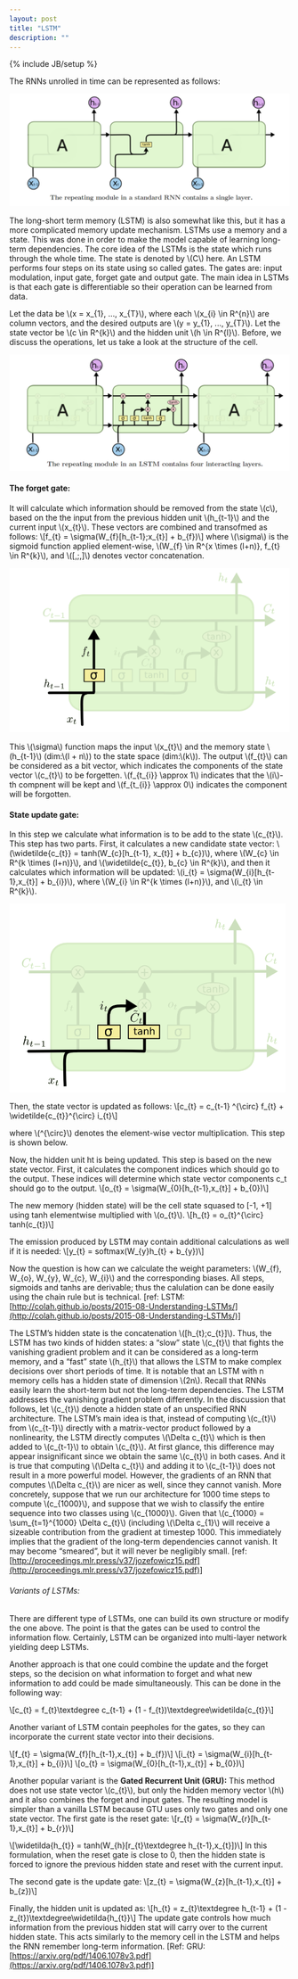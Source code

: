 ```yaml
---
layout: post
title: "LSTM"
description: ""
---
```

{% include JB/setup %}

The RNNs unrolled in time can be represented as follows:

![LSTM1.png](./images/LSTM1.png)

The long-short term memory (LSTM) is also somewhat like this, but it has a more complicated  memory update mechanism. LSTMs use a memory and a state. This was done in order to make the model capable of learning long-term dependencies. The core idea of the LSTMs is the state which runs through the whole time. The state is denoted by \\(C\\) here. An LSTM performs four steps on its state using so called gates. The gates are: input modulation, input gate, forget gate and output gate. The main idea in LSTMs is that each gate is differentiable so their operation can be learned from data.

Let the data be \\(x = x_{1}, ..., x_{T}\\), where each \\(x_{i} \in R^{n}\\) are column vectors, and the desired outputs are \\(y = y_{1}, ..., y_{T}\\).
Let the state vector be \\(c \in R^{k}\\) and the hidden unit \\(h \in R^{l}\\). Before, we discuss the operations, let us take a look at the structure of the cell.

![LSTM2.png](./images/LSTM2.png)

#### The forget gate:

It will calculate which information should be removed from the state \\(c\\), based on the the input from the previous hidden unit \\(h_{t-1}\\) and the current input \\(x_{t}\\). These vectors are combined and transofmed as follows:
\\[f_{t} = \sigma(W_{f}[h_{t-1};x_{t}] + b_{f})\\]
where \\(\sigma\\) is the sigmoid function applied element-wise, \\(W_{f} \in R^{x \times (l+n)}, f_{t} \in R^{k}\\), and \\([,;,]\\) denotes vector concatenation.

![LSTM3.png](./images/LSTM3.png)

This \\(\sigma\\) function maps the input \\(x_{t}\\) and the memory state \\(h_{t-1}\\) (dim:\\(l + n\\)) to the state space (dim:\\(k\\)). The output \\(f_{t}\\) can be considered as a bit vector, which indicates the components of the state vector \\(c_{t}\\) to be forgetten. \\(f_{t_{i}} \approx 1\\) indicates that the \\(i\\)-th compnent will be kept and  \\(f_{t_{i}} \approx 0\\) indicates the component will be forgotten. 

#### State update gate:

In this step we calculate what information is to be add to the state \\(c_{t}\\). This step has two parts. First, it calculates a new candidate state vector: \\(\widetilde{c_{t}} = tanh(W_{c}[h_{t-1}, x_{t}] + b_{c})\\), where \\(W_{c} \in R^{k \times (l+n)}\\), and \\(\widetilde{c_{t}}, b_{c} \in R^{k}\\), and then it calculates which information will be updated: \\(i_{t} = \sigma(W_{i}[h_{t-1},x_{t}] + b_{i})\\), where \\(W_{i} \in R^{k \times (l+n)}\\), and \\(i_{t} \in R^{k}\\).

![LSTM4.png](./images/LSTM4.png)

Then, the state vector is updated as follows:
\\[c_{t} = c_{t-1}  ^{\circ} f_{t} + \widetilde{c_{t}}^{\circ} i_{t}\\]

where \\(^{\circ}\\) denotes the element-wise vector multiplication. This step is shown below.


Now, the hidden unit ht  is being updated. This step is based on the new state vector. First, it calculates the component indices which should go to the output. These indices will determine which state vector components c_t  should go to the output.
\\[o_{t} = \sigma(W_{0}[h_{t-1},x_{t}] + b_{0})\\]

The new memory (hidden state) will be the cell state squased to [-1, +1] using tanh elementwise multiplied with \\(o_{t}\\).
\\[h_{t} = o_{t}^{\circ} tanh(c_{t})\\]

The emission produced by LSTM may contain additional calculations as well if it is needed:
\\[y_{t} = softmax(W_{y}h_{t} + b_{y})\\]

Now the question is how can we calculate the weight parameters:
\\(W_{f}, W_{o}, W_{y}, W_{c}, W_{i}\\) and the corresponding biases. All steps, sigmoids and tanhs are derivable; thus the calulation can be done easily using the chain rule but is technical.
[ref: LSTM: [http://colah.github.io/posts/2015-08-Understanding-LSTMs/](http://colah.github.io/posts/2015-08-Understanding-LSTMs/)]

The LSTM’s hidden state is the concatenation \\([h_{t};c_{t}]\\). Thus, the LSTM has two kinds of hidden states: a “slow” state \\(c_{t}\\) that fights the vanishing gradient problem and it can be considered as a long-term memory, and a “fast” state \\(h_{t}\\) that allows the LSTM to make complex decisions over short periods of time. It is notable that an LSTM with n memory cells has a hidden state of dimension \\(2n\\).
Recall that RNNs easily learn the short-term but not the long-term dependencies. The LSTM addresses the vanishing gradient problem differently.
In the discussion that follows, let \\(c_{t}\\) denote a hidden state of an unspecified RNN architecture. The LSTM’s main idea is that, instead of computing \\(c_{t}\\) from \\(c_{t-1}\\) directly with a matrix-vector product followed by a nonlinearity, the LSTM directly computes \\(\Delta c_{t}\\) which is then added to \\(c_{t-1}\\) to obtain \\(c_{t}\\). At first glance, this difference may appear insignificant since we obtain the same \\(c_{t}\\) in both cases. And it is true that computing \\(\Delta c_{t}\\) and adding it to \\(c_{t-1}\\) does not result in a more powerful model. However, the gradients of an RNN that computes \\(\Delta c_{t}\\) are nicer as well, since they cannot vanish. More concretely, suppose that we run our architecture for 1000 time steps to compute \\(c_{1000}\\), and suppose that we wish to classify the entire sequence into two classes using \\(c_{1000}\\). Given that \\(c_{1000} = \sum_{t=1}^{1000} \Delta c_{t}\\) (including \\(\Delta c_{1}\\) will receive a sizeable contribution from the gradient at timestep 1000. This immediately implies that the gradient of the long-term dependencies cannot vanish. It may become “smeared”, but it will never be negligibly small.
[ref: [http://proceedings.mlr.press/v37/jozefowicz15.pdf](http://proceedings.mlr.press/v37/jozefowicz15.pdf)]


###### Variants of LSTMs:

There are different type of LSTMs, one can build its own structure or modify the one above. The point is that the gates can be used to control the information flow.
Certainly, LSTM can be organized into multi-layer network yielding deep LSTMs.

Another approach is that one could combine the update and the forget steps, so the decision on what information to forget and what new information to add could be made simultaneously. This can be done in the following way:



\\[c_{t} = f_{t}\textdegree c_{t-1} + (1 - f_{t})\textdegree\widetilda{c_{t}}\\]

Another variant of LSTM contain peepholes for the gates, so they can incorporate the current state vector into their decisions.



\\[f_{t} = \sigma(W_{f}[h_{t-1},x_{t}] + b_{f})\\]
\\[i_{t} = \sigma(W_{i}[h_{t-1},x_{t}] + b_{i})\\]
\\[o_{t} = \sigma(W_{0}[h_{t-1},x_{t}] + b_{0})\\]

Another popular variant is the **Gated Recurrent Unit (GRU):**
This method does not use state vector \\(c_{t}\\), but only the hidden memory vector \\(h\\) and it also combines the forget and input gates. The resulting model is simpler than a vanilla LSTM because GTU uses only two gates and only one state vector. 
The first gate is the reset gate:
\\[r_{t} = \sigma(W_{r}[h_{t-1},x_{t}] + b_{r})\\]

\\[\widetilda{h_{t}} = tanh(W_{h}[r_{t}\textdegree h_{t-1},x_{t}])\\]
In this formulation, when the reset gate is close to 0, then the hidden state is forced to ignore the previous hidden state and reset with the current input.

The second gate is the update gate:
\\[z_{t} = \sigma(W_{z}[h_{t-1},x_{t}] + b_{z})\\]

Finally, the hidden unit is updated as:
\\[h_{t} = z_{t}\textdegree h_{t-1} + (1 - z_{t})\textdegree\widetilda{h_{t}}\\]
The update gate controls how much information from the previous hidden stat will carry over to the current hidden state. This acts similarly to the memory cell in the LSTM and helps the RNN remember long-term information. 
[Ref: GRU: [https://arxiv.org/pdf/1406.1078v3.pdf](https://arxiv.org/pdf/1406.1078v3.pdf)]